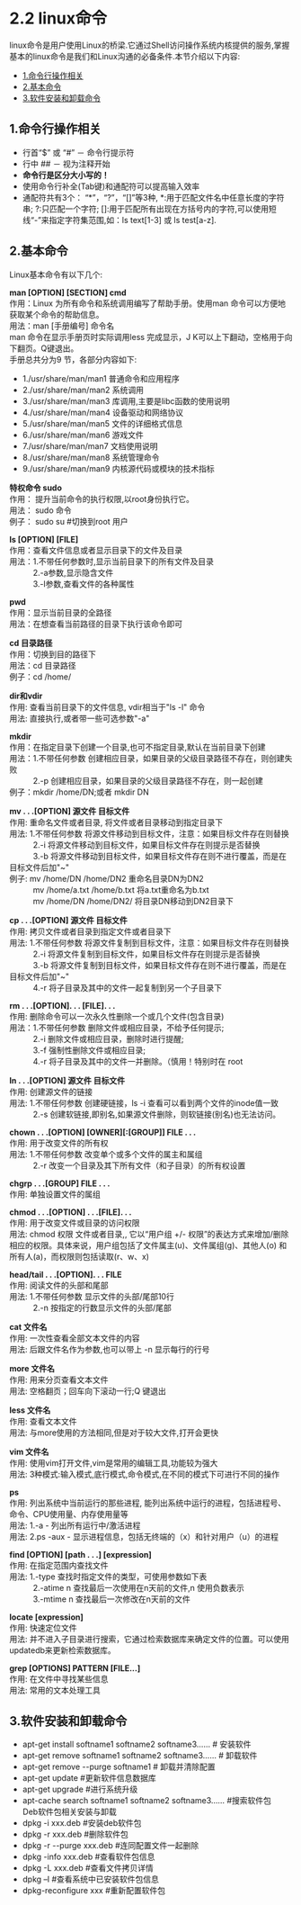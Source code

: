 # 2.2 linux命令

linux命令是用户使用Linux的桥梁.它通过Shell访问操作系统内核提供的服务,掌握基本的linux命令是我们和Linux沟通的必备条件.本节介绍以下内容:

* [1.命令行操作相关](#1)
* [2.基本命令](#2)
* [3.软件安装和卸载命令](#3)



<h2 id="1">1.命令行操作相关</h2>    

* 行首“$” 或 “#” － 命令行提示符    
* 行中  ##   －  视为注释开始     
* __命令行是区分大小写的！__    
* 使用命令行补全(Tab键)和通配符可以提高输入效率     
* 通配符共有3个： “*”，“?”，“\[\]”等3种, \*:用于匹配文件名中任意长度的字符串; ?:只匹配一个字符; \[\]:用于匹配所有出现在方括号内的字符,可以使用短线“-”来指定字符集范围,如：ls text\[1-3\]  或 ls test\[a-z\].

<h2 id="2">2.基本命令</h2>
Linux基本命令有以下几个:   
	
__man [OPTION] [SECTION] cmd__     
作用：Linux 为所有命令和系统调用编写了帮助手册。使用man 命令可以方便地获取某个命令的帮助信息。     
用法：man [手册编号] 命令名     
man 命令在显示手册页时实际调用less 完成显示，J K可以上下翻动，空格用于向下翻页。Q键退出。   
手册总共分为9 节，各部分内容如下: 

* 1./usr/share/man/man1 普通命令和应用程序
* 2./usr/share/man/man2 系统调用
* 3./usr/share/man/man3 库调用,主要是libc函数的使用说明
* 4./usr/share/man/man4 设备驱动和网络协议
* 5./usr/share/man/man5 文件的详细格式信息
* 6./usr/share/man/man6 游戏文件
* 7./usr/share/man/man7 文档使用说明
* 8./usr/share/man/man8 系统管理命令
* 9./usr/share/man/man9 内核源代码或模块的技术指标

__特权命令 sudo__     
作用： 提升当前命令的执行权限,以root身份执行它。     
用法： sudo 命令     
例子： sudo  su                   #切换到root 用户 

__ls [OPTION] [FILE]__     
作用：查看文件信息或者显示目录下的文件及目录     
用法：1.不带任何参数时,显示当前目录下的所有文件及目录     
&emsp;&emsp;&emsp;2.-a参数,显示隐含文件     
&emsp;&emsp;&emsp;3.-l参数,查看文件的各种属性   

__pwd__    
作用：显示当前目录的全路径     
用法：在想查看当前路径的目录下执行该命令即可    

__cd 目录路径__    
作用：切换到目的路径下     
用法：cd 目录路径     
例子：cd /home/    

__dir和vdir__   
作用: 查看当前目录下的文件信息, vdir相当于\"ls -l\" 命令      
用法: 直接执行,或者带一些可选参数\"-a\"

__mkdir__    
作用：在指定目录下创建一个目录,也可不指定目录,默认在当前目录下创建         
用法：1.不带任何参数 创建相应目录，如果目录的父级目录路径不存在，则创建失败         
&emsp;&emsp;&emsp;2.-p 创建相应目录，如果目录的父级目录路径不存在，则一起创建          
例子：mkdir /home/DN;或者 mkdir DN

__mv . . .[OPTION] 源文件 目标文件__    
作用: 重命名文件或者目录, 将文件或者目录移动到指定目录下    
用法: 1.不带任何参数 将源文件移动到目标文件，注意：如果目标文件存在则替换    
&emsp;&emsp;&emsp;2.-i 将源文件移动到目标文件，如果目标文件存在则提示是否替换    
&emsp;&emsp;&emsp;3.-b 将源文件移动到目标文件，如果目标文件存在则不进行覆盖，而是在目标文件后加\"~\"    
例子: mv /home/DN /home/DN2 重命名目录DN为DN2    
&emsp;&emsp;&emsp;mv /home/a.txt /home/b.txt 将a.txt重命名为b.txt    
&emsp;&emsp;&emsp;mv /home/DN /home/DN2/ 将目录DN移动到DN2目录下    

__cp . . .[OPTION] 源文件 目标文件__    
作用: 拷贝文件或者目录到指定文件或者目录下    
用法: 1.不带任何参数 将源文件复制到目标文件，注意：如果目标文件存在则替换    
&emsp;&emsp;&emsp;2.-i 将源文件复制到目标文件，如果目标文件存在则提示是否替换    
&emsp;&emsp;&emsp;3.-b 将源文件复制到目标文件，如果目标文件存在则不进行覆盖，而是在目标文件后加\"~\"    
&emsp;&emsp;&emsp;4.-r 将子目录及其中的文件一起复制到另一个子目录下

__rm . . .[OPTION]. . . [FILE]. . .__    
作用: 删除命令可以一次永久性删除一个或几个文件(包含目录)      
用法：1.不带任何参数 删除文件或相应目录，不给予任何提示;   
&emsp;&emsp;&emsp;2.-i 删除文件或相应目录，删除时进行提醒;    
&emsp;&emsp;&emsp;3.-f 强制性删除文件或相应目录;   
&emsp;&emsp;&emsp;4.-r 将子目录及其中的文件一并删除。（慎用！特别时在 root     

__ln . . .[OPTION] 源文件 目标文件__    
作用: 创建源文件的链接    
用法: 1.不带任何参数 创建硬链接，ls -i 查看可以看到两个文件的inode值一致    
&emsp;&emsp;&emsp;2.-s 创建软链接,即别名,如果源文件删除，则软链接(别名)也无法访问。    

__chown . . .[OPTION] [OWNER][:[GROUP]] FILE . . .__     
作用: 用于改变文件的所有权     
用法: 1.不带任何参数 改变单个或多个文件的属主和属组    
&emsp;&emsp;&emsp;2.-r 改变一个目录及其下所有文件（和子目录）的所有权设置     

__chgrp . . .[GROUP] FILE . . .__    
作用: 单独设置文件的属组   

__chmod . . .[OPTION] . . .[FILE]. . .__    
作用: 用于改变文件或目录的访问权限    
用法: chmod 权限 文件或者目录,, 它以“用户组 +/- 权限”的表达方式来增加/删除相应的权限。具体来说，用户组包括了文件属主(u)、文件属组(g)、其他人(o) 和所有人(a)，而权限则包括读取(r、w、x)    

__head/tail . . .[OPTION]. . . FILE__    
作用: 阅读文件的头部和尾部    
用法: 1.不带任何参数 显示文件的头部/尾部10行    
&emsp;&emsp;&emsp;2.-n 按指定的行数显示文件的头部/尾部

__cat 文件名__    
作用: 一次性查看全部文本文件的内容     
用法: 后跟文件名作为参数,也可以带上 -n 显示每行的行号      

__more  文件名__    
作用: 用来分页查看文本文件       
用法: 空格翻页；回车向下滚动一行;Q 键退出       

__less  文件名__    
作用: 查看文本文件      
用法: 与more使用的方法相同,但是对于较大文件,打开会更快    

__vim 文件名__    
作用: 使用vim打开文件,vim是常用的编辑工具,功能较为强大     
用法: 3种模式:输入模式,底行模式,命令模式,在不同的模式下可进行不同的操作     

__ps__    
作用: 列出系统中当前运行的那些进程, 能列出系统中运行的进程，包括进程号、命令、CPU使用量、内存使用量等     
用法: 1.-a - 列出所有运行中/激活进程    
用法: 2.ps -aux - 显示进程信息，包括无终端的（x）和针对用户（u）的进程    
 
__find [OPTION] [path . . .] [expression]__    
作用: 在指定范围内查找文件    
用法: 1.-type 查找时指定文件的类型，可使用参数如下表    
&emsp;&emsp;&emsp;2.-atime n 查找最后一次使用在n天前的文件,n 使用负数表示    
&emsp;&emsp;&emsp;3.-mtime n 查找最后一次修改在n天前的文件

__locate [expression]__    
作用: 快速定位文件            
用法: 并不进入子目录进行搜索，它通过检索数据库来确定文件的位置。可以使用 updatedb来更新检索数据库。    

__grep [OPTIONS] PATTERN [FILE...]__    
作用: 在文件中寻找某些信息    
用法: 常用的文本处理工具



<h2 id="1">3.软件安装和卸载命令</h2>     

* apt-get install softname1 softname2 softname3……         # 安装软件     
* apt-get remove softname1 softname2 softname3……          # 卸载软件    
* apt-get remove --purge softname1                        # 卸载并清除配置     
* apt-get update                                          #更新软件信息数据库    
* apt-get upgrade                                         #进行系统升级     
* apt-cache search softname1 softname2 softname3……        #搜索软件包         
Deb软件包相关安装与卸载    
* dpkg -i xxx.deb                                         #安装deb软件包    
* dpkg -r xxx.deb                                         #删除软件包     
* dpkg -r --purge xxx.deb                                 #连同配置文件一起删除      
* dpkg -info xxx.deb                                      #查看软件包信息       
* dpkg -L xxx.deb                                         #查看文件拷贝详情           
* dpkg –l                                                 #查看系统中已安装软件包信息            
* dpkg-reconfigure xxx                                    #重新配置软件包     

